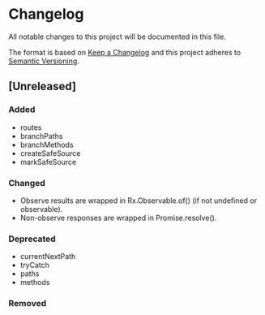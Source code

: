 # Changelog

All notable changes to this project will be documented in this file.

The format is based on [Keep a Changelog](http://keepachangelog.com/en/1.0.0/)
and this project adheres to [Semantic Versioning](http://semver.org/spec/v2.0.0.html).

## [Unreleased]

### Added

* routes
* branchPaths
* branchMethods
* createSafeSource
* markSafeSource

### Changed

* Observe results are wrapped in Rx.Observable.of() (if not undefined or observable).
* Non-observe responses are wrapped in Promise.resolve().

### Deprecated

* currentNextPath
* tryCatch
* paths
* methods

### Removed

